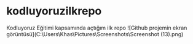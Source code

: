 # kodluyoruzilkrepo
Kodluyoruz Eğitimi kapsamında açtığım ilk repo
![Github projemin ekran görüntüsü](C:\Users\Khas\Pictures\Screenshots\Screenshot (13).png)